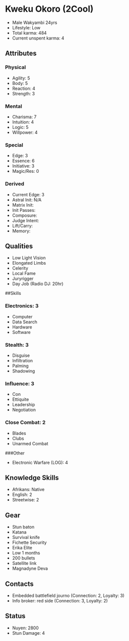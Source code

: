 # Kweku Okoro (2Cool)

* Male Wakyambi 24yrs
* Lifestyle: Low
* Total karma: 484
* Current unspent karma: 4

## Attributes
### Physical 
* Agility: 5
* Body: 5
* Reaction: 4
* Strength: 3

### Mental
* Charisma: 7
* Intuition: 4
* Logic: 5
* Willpower: 4

### Special
* Edge: 3
* Essence: 6
* Initiative: 3
* Magic/Res: 0

### Derived
* Current Edge: 3
* Astral Init: N/A
* Matrix Init: 
* Init Passes: 
* Composure: 
* Judge Intent: 
* Lift/Carry:
* Memory:

## Qualities
* Low Light Vision
* Elongated Limbs
* Celerity
* Local Fame
* Juryrigger
* Day Job (Radio DJ: 20hr)

##Skills 
### Electronics: 3
* Computer
* Data Search
* Hardware
* Software

### Stealth: 3
* Disguise
* Infiltration
* Palming
* Shadowing

### Influence: 3
* Con
* Ettiquite
* Leadership
* Negotiation

### Close Combat: 2
* Blades
* Clubs
* Unarmed Combat

###Other
* Electronic Warfare (LOG): 4

## Knowledge Skills
* Afrikans:  Native
* English: 2
* Streetwise: 2

## Gear
* Stun baton 
* Katana 
* Survival knife 
* Fichette Security 
* Erika Elite 
* Low 1 months 
* 200 bullets 
* Satellite link 
* Magnadyne Deva 

## Contacts
* Embedded battlefield journo (Connection: 2, Loyalty: 3)
* Info broker: red side (Connection: 3, Loyalty: 2)

## Status
* Nuyen: 2800
* Stun Damage: 4

